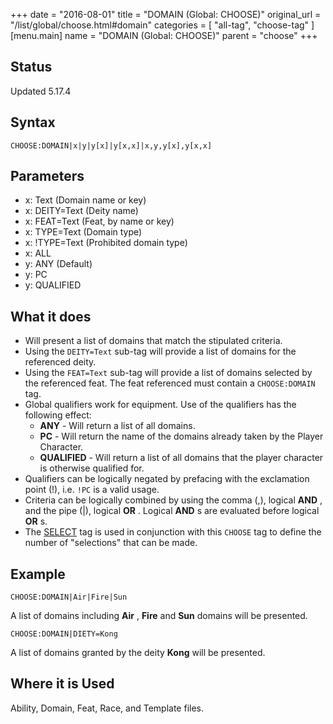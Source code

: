 +++
date = "2016-08-01"
title = "DOMAIN (Global: CHOOSE)"
original_url = "/list/global/choose.html#domain"
categories = [ "all-tag", "choose-tag" ]
[menu.main]
    name = "DOMAIN (Global: CHOOSE)"
    parent = "choose"
+++

## Status

Updated 5.17.4

## Syntax

`CHOOSE:DOMAIN|x|y|y[x]|y[x,x]|x,y,y[x],y[x,x]`

## Parameters

-   x: Text (Domain name or key)
-   x: DEITY=Text (Deity name)
-   x: FEAT=Text (Feat, by name or key)
-   x: TYPE=Text (Domain type)
-   x: !TYPE=Text (Prohibited domain type)
-   x: ALL
-   y: ANY (Default)
-   y: PC
-   y: QUALIFIED



What it does
------------

-   Will present a list of domains that match the stipulated criteria.
-   Using the `DEITY=Text` sub-tag will provide a list of domains for
    the referenced deity.
-   Using the `FEAT=Text` sub-tag will provide a list of domains
    selected by the referenced feat. The feat referenced must contain a
    `CHOOSE:DOMAIN` tag.
-   Global qualifiers work for equipment. Use of the qualifiers has the
    following effect:
    -   **ANY** - Will return a list of all domains.
    -   **PC** - Will return the name of the domains already taken by
        the Player Character.
    -   **QUALIFIED** - Will return a list of all domains that the
        player character is otherwise qualified for.
-   Qualifiers can be logically negated by prefacing with the
    exclamation point (!), i.e. `!PC` is a valid usage.
-   Criteria can be logically combined by using the comma (,), logical
    **AND** , and the pipe (|), logical **OR** . Logical **AND** s are
    evaluated before logical **OR** s.
-   The [SELECT](/list/global/other/select.html) tag is used in
    conjunction with this `CHOOSE` tag to define the number of
    "selections" that can be made.

Example
-------

`CHOOSE:DOMAIN|Air|Fire|Sun`

A list of domains including **Air** , **Fire** and **Sun** domains will
be presented.

`CHOOSE:DOMAIN|DIETY=Kong`

A list of domains granted by the deity **Kong** will be presented.

Where it is Used
----------------

Ability, Domain, Feat, Race, and Template files.

